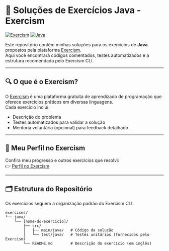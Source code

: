 # 🧠 Soluções de Exercícios Java - Exercism

[![Exercism](https://img.shields.io/badge/Exercism-Profile-blue?logo=git&logoColor=white)](https://exercism.org/profiles/SEU_USUARIO)
[![Java](https://img.shields.io/badge/Java-17-orange?logo=openjdk)](https://www.java.com)

Este repositório contém minhas soluções para os exercícios de **Java** propostos pela plataforma [Exercism](https://exercism.org).  
Aqui você encontrará códigos comentados, testes automatizados e a estrutura recomendada pelo Exercism CLI.

---

## 🔍 O que é o Exercism?

O [Exercism](https://exercism.org) é uma plataforma gratuita de aprendizado de programação que oferece exercícios práticos em diversas linguagens.  
Cada exercício inclui:
- Descrição do problema
- Testes automatizados para validar a solução
- Mentoria voluntária (opcional) para feedback detalhado.

---

## 👤 Meu Perfil no Exercism

Confira meu progresso e outros exercícios que resolvi:  
👉 [Perfil no Exercism](https://exercism.org/profiles/rianbene)

---

## 🗂 Estrutura do Repositório

Os exercícios seguem a organização padrão do Exercism CLI:
```plaintext
exercises/
└── java/
    └── [nome-do-exercicio]/
        ├── src/
        │   ├── main/java/   # Código da solução
        │   └── test/java/   # Testes unitários (fornecidos pelo Exercism)
        └── README.md        # Descrição do exercício (em inglês)
